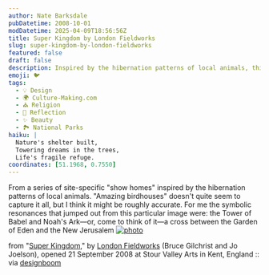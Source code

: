 ```yaml
---
author: Nate Barksdale
pubDatetime: 2008-10-01
modDatetime: 2025-04-09T18:56:56Z
title: Super Kingdom by London Fieldworks
slug: super-kingdom-by-london-fieldworks
featured: false
draft: false
description: Inspired by the hibernation patterns of local animals, this series of show homes evokes a blend of biblical imagery, reminiscent of the Tower of Babel and Noah's Ark, intertwining themes from the Garden of Eden and the New Jerusalem.
emoji: 🐦
tags:
  - 💡 Design
  - 🌍 Culture-Making.com
  - ⛪ Religion
  - 🌅 Reflection
  - ✨ Beauty
  - 🏞️ National Parks
haiku: |
  Nature's shelter built,  
  Towering dreams in the trees,  
  Life's fragile refuge.
coordinates: [51.1968, 0.7550]
---
```


From a series of site-specific "show homes" inspired by the hibernation patterns of local animals. "Amazing birdhouses" doesn't quite seem to capture it all, but I think it might be roughly accurate. For me the symbolic resonances that jumped out from this particular image were: the Tower of Babel and Noah's Ark—or, come to think of it—a cross between the Garden of Eden and the New Jerusalem
[![photo](http://culture-making.com/media/sv1.jpg)](http://www.designboom.com/weblog/cat/8/view/4034/super-kingdom-by-london-fieldworks-update.html)

from "[Super Kingdom](http://www.designboom.com/weblog/cat/8/view/4034/super-kingdom-by-london-fieldworks-update.html)," by [London Fieldworks](http://www.londonfieldworks.com/) (Bruce Gilchrist and Jo Joelson), opened 21 September 2008 at Stour Valley Arts in Kent, England :: via [designboom](http://www.designboom.com/weblog/cat/8/view/4034/super-kingdom-by-london-fieldworks-update.html)
